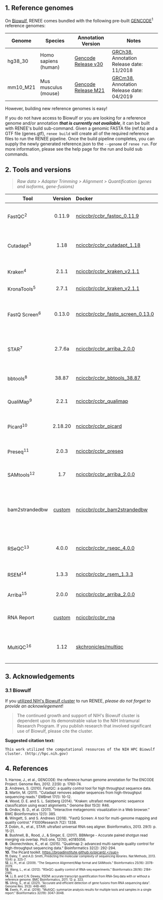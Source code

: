 ## 1. Reference genomes 

On [Biowulf](https://hpc.nih.gov/), RENEE comes bundled with the following pre-built [GENCODE](https://www.gencodegenes.org/)<sup>1</sup> reference genomes:    

<!---
Bundled Biowulf Reference Genomes 
**Human** `hg38_30`  
**Mouse** `mm10_M21`  
---> 

| **Genome**   | **Species**   | **Annotation Version**    | **Notes**                                               |
| ------------ |-------------- | --------------------------| --------------------------------------------------------|
| hg38_30      | Homo sapiens (human)   | [Gencode Release v30](https://www.gencodegenes.org/human/release_30.html)  | [GRCh38](https://www.gencodegenes.org/human/release_30.html), Annotation Release date: 11/2018  |
| mm10_M21     | Mus musculus (mouse)   | [Gencode Release M21](https://www.gencodegenes.org/mouse/release_M21.html) | [GRCm38](https://www.gencodegenes.org/mouse/release_M21.html), Annotation Release date: 04/2019 |

However, building new reference genomes is easy! 

If you do not have access to Biowulf or you are looking for a reference genome and/or annotation **_that is currently not available_**, it can be built with RENEE's build sub-command. Given a genomic FASTA file (ref.fa) and a GTF file (genes.gtf), `renee build` will create all of the required reference files to run the RENEE pipeline. Once the build pipeline completes, you can supply the newly generated reference.json to the `--genome` of `renee run`. For more information, please see the help page for the run and build sub commands.

## 2. Tools and versions

> _Raw data > Adapter Trimming > Alignment > Quantification (genes and isoforms, gene-fusions)_

| **Tool**                 | **Version** | **Docker**  | **Notes**                                                                                       |
|--------------------------|:-----------:|:------------|-------------------------------------------------------------------------------------------------|
| FastQC<sup>2</sup>       |  0.11.9 | [nciccbr/ccbr_fastqc_0.11.9](https://hub.docker.com/repository/docker/nciccbr/ccbr_fastqc_0.11.9)   | **Quality-control step** to assess sequencing quality, run before and after adapter trimming            |
| Cutadapt<sup>3</sup>     |   1.18  | [nciccbr/ccbr_cutadapt_1.18](https://hub.docker.com/repository/docker/nciccbr/ccbr_cutadapt_1.18)   | **Data processing step** to remove adapter sequences and perform quality trimming                     |
| Kraken<sup>4</sup>       |   2.1.1   | [nciccbr/ccbr_kraken_v2.1.1](https://hub.docker.com/repository/docker/nciccbr/ccbr_kraken_v2.1.1)   | **Quality-control step** to assess microbial taxonomic composition                                      |
| KronaTools<sup>5</sup>   |   2.7.1   | [nciccbr/ccbr_kraken_v2.1.1](https://hub.docker.com/repository/docker/nciccbr/ccbr_kraken_v2.1.1)   | **Quality-control step** to visualize kraken output                                           |
| FastQ Screen<sup>6</sup> |  0.13.0  | [nciccbr/ccbr_fastq_screen_0.13.0](https://hub.docker.com/repository/docker/nciccbr/ccbr_fastq_screen_0.13.0) | **Quality-control step** to assess contamination; additional dependencies: `bowtie2/2.3.4`, `perl/5.24.3`  |
| STAR<sup>7</sup>         |  2.7.6a | [nciccbr/ccbr_arriba_2.0.0](https://hub.docker.com/repository/docker/nciccbr/ccbr_arriba_2.0.0)     | **Data processing step** to align reads against reference genome (using its two-pass mode)       |
| bbtools<sup>8</sup>      |  38.87  | [nciccbr/ccbr_bbtools_38.87](https://hub.docker.com/repository/docker/nciccbr/ccbr_bbtools_38.87)   | **Quality-control step** to calculate insert_size of assembled reads pairs with `bbmerge`             |
| QualiMap<sup>9</sup>     |  2.2.1  | [nciccbr/ccbr_qualimap](https://hub.docker.com/repository/docker/nciccbr/ccbr_qualimap)             | **Quality-control step** to assess various alignment metrics                                          |
| Picard<sup>10</sup>      | 2.18.20 | [nciccbr/ccbr_picard](https://hub.docker.com/repository/docker/nciccbr/ccbr_picard)                 | **Quality-control step** to run `MarkDuplicates`, `CollectRnaSeqMetrics` and `AddOrReplaceReadGroups`                     |
| Preseq<sup>11</sup>      |  2.0.3  | [nciccbr/ccbr_preseq](https://hub.docker.com/repository/docker/nciccbr/ccbr_preseq)                 | **Quality-control step** to estimate library complexity                                       |
| SAMtools<sup>12</sup>    |   1.7   | [nciccbr/ccbr_arriba_2.0.0](https://hub.docker.com/repository/docker/nciccbr/ccbr_arriba_2.0.0)     | **Quality-control step** to run `flagstat` to calculate alignment statistics                             |
| bam2strandedbw | [custom](https://github.com/CCBR/Pipeliner/blob/master/Results-template/Scripts/bam2strandedbw.pe.sh) | [nciccbr/ccbr_bam2strandedbw](https://hub.docker.com/repository/docker/nciccbr/ccbr_bam2strandedbw) | **Summarization step** to convert STAR aligned PE bam file into forward and reverse strand bigwigs suitable for a genomic track viewer like IGV  |
| RSeQC<sup>13</sup>       | 4.0.0   | [nciccbr/ccbr_rseqc_4.0.0](https://hub.docker.com/repository/docker/nciccbr/ccbr_rseqc_4.0.0)       | **Quality-control step** to infer stranded-ness and read distributions over specific genomic features                       |
| RSEM<sup>14</sup>        | 1.3.3   | [nciccbr/ccbr_rsem_1.3.3](https://hub.docker.com/repository/docker/nciccbr/ccbr_rsem_1.3.3)         | **Data processing step** to quantify gene and isoform counts                                           |
| Arriba<sup>15<sup>       | 2.0.0   | [nciccbr/ccbr_arriba_2.0.0](https://hub.docker.com/repository/docker/nciccbr/ccbr_arriba_2.0.0)     | **Data processing step** to quantify gene-fusions                                     |
| RNA Report   | [custom](https://github.com/CCBR/rNA)   | [nciccbr/ccbr_rna](https://hub.docker.com/repository/docker/nciccbr/ccbr_rna)   | **Summarization step** to identify outliers and assess techincal sources of variation                   |
| MultiQC<sup>16</sup>      | 1.12     | [skchronicles/multiqc](https://hub.docker.com/repository/docker/skchronicles/multiqc/)      | **Reporting step** to aggregate sample statistics and quality-control information across all sample    |

## 3. Acknowledgements

### 3.1 Biowulf 
If you [utilized NIH's Biowulf cluster](https://hpc.nih.gov/Research/) to run RENEE, *please do not forget to provide an acknowlegement*! 


> The continued growth and support of NIH's Biowulf cluster is dependent upon its demonstrable value to the NIH Intramural Research Program. If you publish research that involved significant use of Biowulf, please cite the cluster.

**Suggested citation text:**

```
This work utilized the computational resources of the NIH HPC Biowulf cluster. (http://hpc.nih.gov)
```

## 4. References
<sup>**1.**	 Harrow, J., et al., GENCODE: the reference human genome annotation for The ENCODE Project. Genome Res, 2012. 22(9): p. 1760-74.</sup>  
<sup>**2.**  Andrews, S. (2010). FastQC: a quality control tool for high throughput sequence data.</sup>  
<sup>**3.**	 Martin, M. (2011). "Cutadapt removes adapter sequences from high-throughput sequencing reads." EMBnet 17(1): 10-12.</sup>  
<sup>**4.**  Wood, D. E. and S. L. Salzberg (2014). "Kraken: ultrafast metagenomic sequence classification using exact alignments." Genome Biol 15(3): R46.</sup>  
<sup>**5.**  Ondov, B. D., et al. (2011). "Interactive metagenomic visualization in a Web browser." BMC Bioinformatics 12(1): 385.</sup>  
<sup>**6.**  Wingett, S. and S. Andrews (2018). "FastQ Screen: A tool for multi-genome mapping and quality control." F1000Research 7(2): 1338.</sup>  
<sup>**7.**	 Dobin, A., et al., STAR: ultrafast universal RNA-seq aligner. Bioinformatics, 2013. 29(1): p. 15-21.</sup>  
<sup>**8.**  Bushnell, B., Rood, J., & Singer, E. (2017). BBMerge - Accurate paired shotgun read merging via overlap. PloS one, 12(10), e0185056.</sup>  
<sup>**9.**  Okonechnikov, K., et al. (2015). "Qualimap 2: advanced multi-sample quality control for high-throughput sequencing data." Bioinformatics 32(2): 292-294.</sup>   
<sup>**10.** The Picard toolkit. https://broadinstitute.github.io/picard/.</sup>  
<sup>**11.** Daley, T. and A.D. Smith, Predicting the molecular complexity of sequencing libraries. Nat Methods, 2013. 10(4): p. 325-7.</sup>  
<sup>**12.** Li, H., et al. (2009). "The Sequence Alignment/Map format and SAMtools." Bioinformatics 25(16): 2078-2079.</sup>    
<sup>**13.** Wang, L., et al. (2012). "RSeQC: quality control of RNA-seq experiments." Bioinformatics 28(16): 2184-2185.</sup>  
<sup>**14.** Li, B. and C.N. Dewey, RSEM: accurate transcript quantification from RNA-Seq data with or without a reference genome. BMC Bioinformatics, 2011. 12: p. 323.</sup>  
<sup>**15.** Uhrig, S., et al. (2021). "Accurate and efficient detection of gene fusions from RNA sequencing data". Genome Res. 31(3): 448-460.</sup>  
<sup>**16.** Ewels, P., et al. (2016). "MultiQC: summarize analysis results for multiple tools and samples in a single report." Bioinformatics 32(19): 3047-3048.</sup>  


<!---
## Future Inclusions 
<sup>**NA.**	Law, C.W., et al., voom: Precision weights unlock linear model analysis tools for RNA-seq read counts. Genome Biol, 2014. 15(2): p. R29.</sup>  
<sup>**NA.**	Smyth, G.K., Linear models and empirical bayes methods for assessing differential expression in microarray experiments. Stat Appl Genet Mol Biol, 2004. 3: p. Article3.</sup>  
<sup>**NA.**	Fabregat, A., et al., The Reactome Pathway Knowledgebase. Nucleic Acids Res, 2018. 46(D1): p. D649-D655.</sup>  
<sup>**NA.**	Liberzon, A., et al., Molecular signatures database (MSigDB) 3.0. Bioinformatics, 2011. 27(12): p. 1739-40.</sup>  
<sup>**NA.**    Love, M. I., et al. (2014). "Moderated estimation of fold change and dispersion for RNA-seq data with DESeq2." Genome Biol 15(12): 550.</sup>  
<sup>**NA.**    R Core Team (2018). R: A Language and Environment for Statistical Computing. Vienna, Austria, R Foundation for Statistical Computing.</sup>  
<sup>**NA.**    Leng, N., et al. (2013). "EBSeq: an empirical Bayes hierarchical model for inference in RNA-seq experiments." Bioinformatics 29(8): 1035-1043.</sup>  
<sup>**NA.**    Robinson, M. D., et al. (2009). "edgeR: a Bioconductor package for differential expression analysis of digital gene expression data." Bioinformatics 26(1): 139-140.</sup>  
--->
